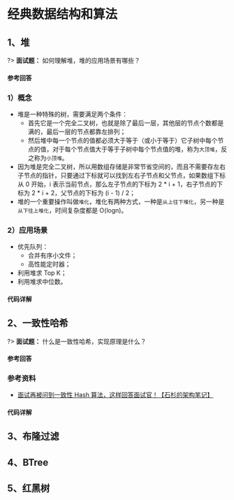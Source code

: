 # 经典数据结构和算法
## 1、堆
?> **面试题：** 如何理解堆，堆的应用场景有哪些？
<!-- tabs:start -->

#### **参考回答**
### 1）概念
- 堆是一种特殊的树，需要满足两个条件：
    - 首先它是一个完全二叉树，也就是除了最后一层，其他层的节点个数都是满的，最后一层的节点都靠左排列；
    - 然后堆中每一个节点的值都必须大于等于（或小于等于）它子树中每个节点的值，对于每个节点值大于等于子树中每个节点值的堆，称为`大顶堆`，反之称为`小顶堆`。
- 因为堆是完全二叉树，所以用数组存储是非常节省空间的，而且不需要存左右子节点的指针，只要通过下标就可以找到左右子节点和父节点，如果数组下标从 0 开始，i 表示当前节点，那么左子节点的下标为 2 * i + 1，右子节点的下标为 2 * i + 2，父节点的下标为 (i - 1) / 2；
- 堆的一个重要操作叫做`堆化`，堆化有两种方式，一种是`从上往下堆化`，另一种是`从下往上堆化`，时间复杂度都是 O(logn)。

### 2）应用场景
- 优先队列：
    - 合并有序小文件；
    - 高性能定时器；
- 利用堆求 Top K；
- 利用堆求中位数。

#### **代码详解**



<!-- tabs:end -->

## 2、一致性哈希
?> **面试题：** 什么是一致性哈希，实现原理是什么？

<!-- tabs:start -->

#### **参考回答**

### 参考资料
- [面试再被问到一致性 Hash 算法，这样回答面试官！【石杉的架构笔记】](https://mp.weixin.qq.com/s/bnuo7knTnp1U7ggEh840iQ)

#### **代码详解**



<!-- tabs:end -->


## 3、布隆过滤

## 4、BTree

## 5、红黑树